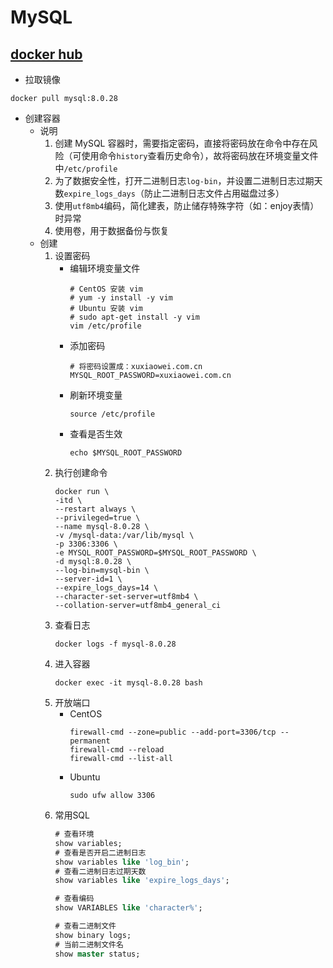 # MySQL

## [docker hub](https://hub.docker.com/_/mysql)

- 拉取镜像

```shell
docker pull mysql:8.0.28
```

- 创建容器
    - 说明
        1. 创建 MySQL 容器时，需要指定密码，直接将密码放在命令中存在风险（可使用命令`history`查看历史命令），故将密码放在环境变量文件中`/etc/profile`
        1. 为了数据安全性，打开二进制日志`log-bin`，并设置二进制日志过期天数`expire_logs_days`（防止二进制日志文件占用磁盘过多）
        1. 使用`utf8mb4`编码，简化建表，防止储存特殊字符（如：enjoy表情）时异常
        1. 使用卷，用于数据备份与恢复
    - 创建
        1. 设置密码
            - 编辑环境变量文件
                ```shell
                # CentOS 安装 vim
                # yum -y install -y vim
                # Ubuntu 安装 vim
                # sudo apt-get install -y vim
                vim /etc/profile
                ```
            - 添加密码
                ```shell
                # 将密码设置成：xuxiaowei.com.cn
                MYSQL_ROOT_PASSWORD=xuxiaowei.com.cn
                ```
            - 刷新环境变量
                ```shell
                source /etc/profile
                ```
            - 查看是否生效
                ```shell
                echo $MYSQL_ROOT_PASSWORD
                ```
        1. 执行创建命令
            ```shell
            docker run \
            -itd \
            --restart always \
            --privileged=true \
            --name mysql-8.0.28 \
            -v /mysql-data:/var/lib/mysql \
            -p 3306:3306 \
            -e MYSQL_ROOT_PASSWORD=$MYSQL_ROOT_PASSWORD \
            -d mysql:8.0.28 \
            --log-bin=mysql-bin \
            --server-id=1 \
            --expire_logs_days=14 \
            --character-set-server=utf8mb4 \
            --collation-server=utf8mb4_general_ci
            ```
        1. 查看日志
            ```shell
            docker logs -f mysql-8.0.28
            ```
        1. 进入容器
            ```shell
            docker exec -it mysql-8.0.28 bash
            ```
        1. 开放端口
            - CentOS
                ```shell
                firewall-cmd --zone=public --add-port=3306/tcp --permanent
                firewall-cmd --reload
                firewall-cmd --list-all
                ```
            - Ubuntu
                ```shell
                sudo ufw allow 3306
                ```
        1. 常用SQL
            ```sql
            # 查看环境
            show variables;
            # 查看是否开启二进制日志
            show variables like 'log_bin';
            # 查看二进制日志过期天数
            show variables like 'expire_logs_days';

            # 查看编码
            show VARIABLES like 'character%';

            # 查看二进制文件
            show binary logs;
            # 当前二进制文件名
            show master status;
            ```
